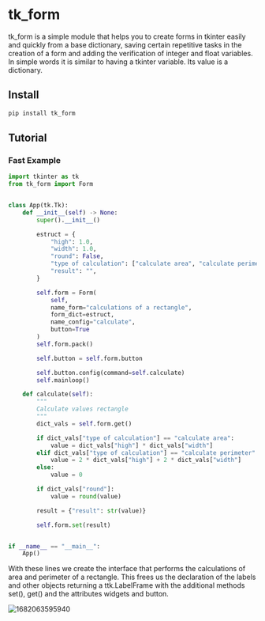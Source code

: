 # tk_form

tk_form is a simple module that helps you to create forms in tkinter easily and quickly from a base dictionary, saving certain repetitive tasks in the creation of a form and adding the verification of integer and float variables. In simple words it is similar to having a tkinter variable. Its value is a dictionary.

## Install

```bash
pip install tk_form
```

## Tutorial

### Fast Example

```python
import tkinter as tk
from tk_form import Form


class App(tk.Tk):
    def __init__(self) -> None:
        super().__init__()

        estruct = {
            "high": 1.0,
            "width": 1.0,
            "round": False,
            "type of calculation": ["calculate area", "calculate perimeter"],
            "result": "",
        }

        self.form = Form(
            self,
            name_form="calculations of a rectangle",
            form_dict=estruct,
            name_config="calculate",
            button=True
        )
        self.form.pack()

        self.button = self.form.button

        self.button.config(command=self.calculate)
        self.mainloop()

    def calculate(self):
        """
        Calculate values rectangle
        """
        dict_vals = self.form.get()

        if dict_vals["type of calculation"] == "calculate area":
            value = dict_vals["high"] * dict_vals["width"]
        elif dict_vals["type of calculation"] == "calculate perimeter":
            value = 2 * dict_vals["high"] + 2 * dict_vals["width"]
        else:
            value = 0

        if dict_vals["round"]:
            value = round(value)

        result = {"result": str(value)}

        self.form.set(result)


if __name__ == "__main__":
    App()

```

With these lines we create the interface that performs the calculations of area and perimeter of a rectangle. This frees us the declaration of the labels and other objects returning a ttk.LabelFrame with the additional methods set(), get() and the attributes widgets and button.

![1682063595940](image/readme/1682063595940.png)
